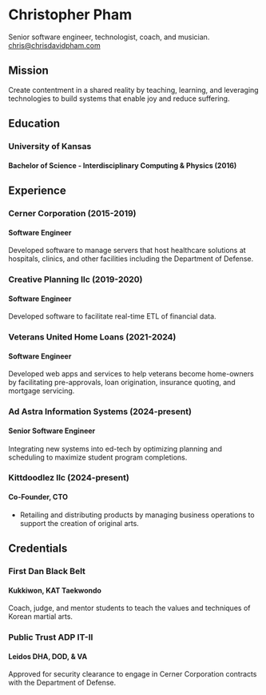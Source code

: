 # Christopher Pham
Senior software engineer, technologist, coach, and musician.  
chris@chrisdavidpham.com
## Mission
Create contentment in a shared reality by teaching, learning, and leveraging technologies to build systems that enable joy and reduce suffering.
## Education
### University of Kansas
#### Bachelor of Science - Interdisciplinary Computing & Physics (2016)  
## Experience
### Cerner Corporation (2015-2019)
#### Software Engineer
Developed software to manage servers that host healthcare solutions at hospitals, clinics, and other facilities including the Department of Defense.
### Creative Planning llc (2019-2020)
#### Software Engineer
Developed software to facilitate real-time ETL of financial data.
### Veterans United Home Loans (2021-2024)
#### Software Engineer
Developed web apps and services to help veterans become home-owners by facilitating pre-approvals, loan origination, insurance quoting, and mortgage servicing.
### Ad Astra Information Systems (2024-present)
#### Senior Software Engineer
Integrating new systems into ed-tech by optimizing planning and scheduling to maximize student program completions.
### Kittdoodlez llc (2024-present)
#### Co-Founder, CTO
* Retailing and distributing products by managing business operations to support the creation of original arts.
## Credentials
### First Dan Black Belt
#### Kukkiwon, KAT Taekwondo
Coach, judge, and mentor students to teach the values and techniques of Korean martial arts.
### Public Trust ADP IT-II
#### Leidos DHA, DOD, & VA
Approved for security clearance to engage in Cerner Corporation contracts with the Department of Defense.
